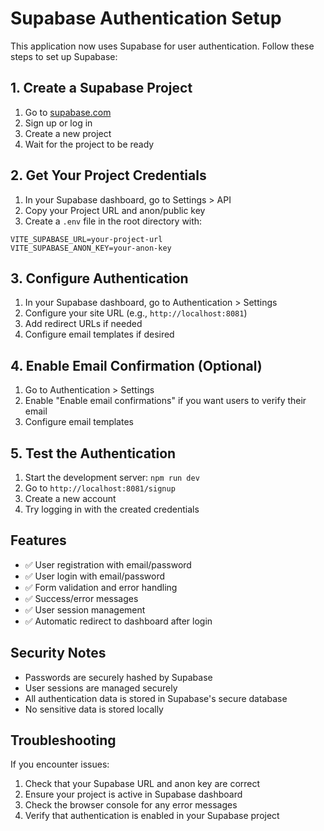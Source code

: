 # Supabase Authentication Setup

This application now uses Supabase for user authentication. Follow these steps to set up Supabase:

## 1. Create a Supabase Project

1. Go to [supabase.com](https://supabase.com)
2. Sign up or log in
3. Create a new project
4. Wait for the project to be ready

## 2. Get Your Project Credentials

1. In your Supabase dashboard, go to Settings > API
2. Copy your Project URL and anon/public key
3. Create a `.env` file in the root directory with:

```env
VITE_SUPABASE_URL=your-project-url
VITE_SUPABASE_ANON_KEY=your-anon-key
```

## 3. Configure Authentication

1. In your Supabase dashboard, go to Authentication > Settings
2. Configure your site URL (e.g., `http://localhost:8081`)
3. Add redirect URLs if needed
4. Configure email templates if desired

## 4. Enable Email Confirmation (Optional)

1. Go to Authentication > Settings
2. Enable "Enable email confirmations" if you want users to verify their email
3. Configure email templates

## 5. Test the Authentication

1. Start the development server: `npm run dev`
2. Go to `http://localhost:8081/signup`
3. Create a new account
4. Try logging in with the created credentials

## Features

- ✅ User registration with email/password
- ✅ User login with email/password
- ✅ Form validation and error handling
- ✅ Success/error messages
- ✅ User session management
- ✅ Automatic redirect to dashboard after login

## Security Notes

- Passwords are securely hashed by Supabase
- User sessions are managed securely
- All authentication data is stored in Supabase's secure database
- No sensitive data is stored locally

## Troubleshooting

If you encounter issues:

1. Check that your Supabase URL and anon key are correct
2. Ensure your project is active in Supabase dashboard
3. Check the browser console for any error messages
4. Verify that authentication is enabled in your Supabase project 